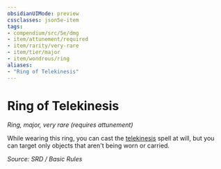 ```yaml
---
obsidianUIMode: preview
cssclasses: json5e-item
tags:
- compendium/src/5e/dmg
- item/attunement/required
- item/rarity/very-rare
- item/tier/major
- item/wondrous/ring
aliases: 
- "Ring of Telekinesis"
---
```

# Ring of Telekinesis
*Ring, major, very rare (requires attunement)*  


While wearing this ring, you can cast the [telekinesis](telekinesis.md) spell at will, but you can target only objects that aren't being worn or carried.

*Source: SRD / Basic Rules*